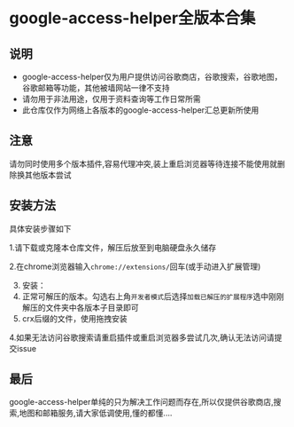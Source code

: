 # google-access-helper全版本合集
## 说明

- google-access-helper仅为用户提供访问谷歌商店，谷歌搜索，谷歌地图，谷歌邮箱等功能，其他被墙网站一律不支持
- 请勿用于非法用途，仅用于资料查询等工作日常所需
- 此仓库仅作为网络上各版本的google-access-helper汇总更新所使用
## 注意
请勿同时使用多个版本插件,容易代理冲突,装上重启浏览器等待连接不能使用就删除换其他版本尝试
## 安装方法

具体安装步骤如下

1.请下载或克隆本仓库文件，解压后放至到电脑硬盘永久储存

2.在chrome浏览器输入``chrome://extensions/``回车(或手动进入扩展管理)

3. 安装：
  1. 正常可解压的版本。勾选右上角``开发者模式``后选择``加载已解压的扩展程序``选中刚刚解压的文件夹中各版本子目录即可
  2. crx后缀的文件，使用拖拽安装

4.如果无法访问谷歌搜索请重启插件或重启浏览器多尝试几次,确认无法访问请提交issue

## 最后

google-access-helper单纯的只为解决工作问题而存在,所以仅提供谷歌商店,搜索,地图和邮箱服务,请大家低调使用,懂的都懂....

